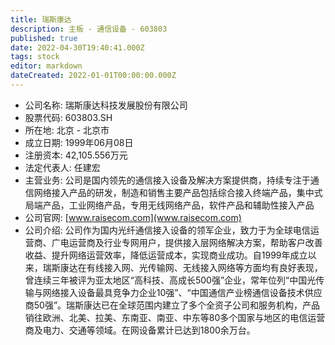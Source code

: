 ```yaml
---
title: 瑞斯康达
description: 主板 - 通信设备 - 603803
published: true
date: 2022-04-30T19:40:41.000Z
tags: stock
editor: markdown
dateCreated: 2022-01-01T00:00:00.000Z
---
```


- 公司名称: 瑞斯康达科技发展股份有限公司
- 股票代码: 603803.SH
- 所在地: 北京 - 北京市
- 成立日期: 1999年06月08日
- 注册资本: 42,105.556万元
- 法定代表人: 任建宏
- 主营业务: 公司是国内领先的通信接入设备及解决方案提供商，持续专注于通信网络接入产品的研发，制造和销售主要产品包括综合接入终端产品，集中式局端产品，工业网络产品，专用无线网络产品，软件产品和辅助性接入产品
- 公司官网: [www.raisecom.com](www.raisecom.com)
- 公司介绍: 公司作为国内光纤通信接入设备的领军企业，致力于为全球电信运营商、广电运营商及行业专网用户，提供接入层网络解决方案，帮助客户改善收益、提升网络运营效率，降低运营成本，实现商业成功。自1999年成立以来，瑞斯康达在有线接入网、光传输网、无线接入网络等方面均有良好表现，曾连续三年被评为亚太地区“高科技、高成长500强”企业，常年位列“中国光传输与网络接入设备最具竞争力企业10强”、“中国通信产业榜通信设备技术供应商50强”。瑞斯康达已在全球范围内建立了多个全资子公司和服务机构，产品销往欧洲、北美、拉美、东南亚、南亚、中东等80多个国家与地区的电信运营商及电力、交通等领域。在网设备累计已达到1800余万台。


